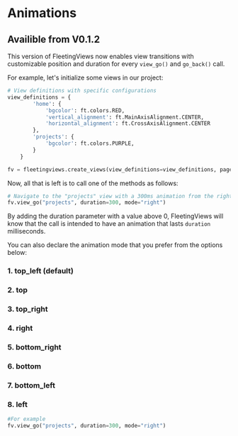 # Animations

## Availible from V0.1.2

This version of FleetingViews now enables view transitions with customizable position and duration for every `view_go()` and `go_back()` call.

For example, let's initialize some views in our project:

```python
# View definitions with specific configurations
view_definitions = {
        'home': {
            'bgcolor': ft.colors.RED,
            'vertical_alignment': ft.MainAxisAlignment.CENTER,
            'horizontal_alignment': ft.CrossAxisAlignment.CENTER
        },
        'projects': {
            'bgcolor': ft.colors.PURPLE,
        }
    }

fv = fleetingviews.create_views(view_definitions=view_definitions, page=page)
```

Now, all that is left is to call one of the methods as follows:

```python
# Navigate to the "projects" view with a 300ms animation from the right
fv.view_go("projects", duration=300, mode="right")

```

By adding the duration parameter with a value above 0, FleetingViews will know that the call is intended to have an animation that lasts `duration` milliseconds.

You can also declare the animation mode that you prefer from the options below:

### 1. top_left (default)
### 2. top
### 3. top_right
### 4. right
### 5. bottom_right
### 6. bottom
### 7. bottom_left
### 8. left

```python
#For example
fv.view_go("projects", duration=300, mode="right")
```